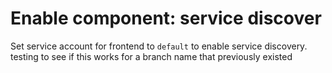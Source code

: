 # Enable component: service discover

Set service account for frontend to `default` to enable service discovery.
testing to see if this works for a branch name that previously existed
